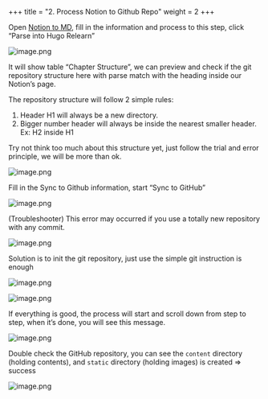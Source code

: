 +++
title = "2. Process Notion to Github Repo"
weight = 2
+++


Open [Notion to MD](https://notion-to-md.bamidev.com/), fill in the information and process to this step, click “Parse into Hugo Relearn”


![image.png](/images/003-iii-level-2-notion-to-github-repo/14-601253-image.png)


It will show table “Chapter Structure”, we can preview and check if the git repository structure here with parse match with the heading inside our Notion’s page.


The repository structure will follow 2 simple rules:

1. Header H1 will always be a new directory.
2. Bigger number header will always be inside the nearest smaller header. Ex: H2 inside H1

Try not think too much about this structure yet, just follow the trial and error principle, we will be more than ok.


![image.png](/images/003-iii-level-2-notion-to-github-repo/14-227372-image.png)


Fill in the Sync to Github information, start “Sync to GitHub”


![image.png](/images/003-iii-level-2-notion-to-github-repo/14-644149-image.png)


(Troubleshooter) This error may occurred if you use a totally new repository with any commit.


![image.png](/images/003-iii-level-2-notion-to-github-repo/14-614908-image.png)


Solution is to init the git repository, just use the simple git instruction is enough


![image.png](/images/003-iii-level-2-notion-to-github-repo/14-955767-image.png)


![image.png](/images/003-iii-level-2-notion-to-github-repo/14-933394-image.png)


If everything is good, the process will start and scroll down from step to step, when it’s done, you will see this message.


![image.png](/images/003-iii-level-2-notion-to-github-repo/14-728511-image.png)


Double check the GitHub repository, you can see the `content` directory (holding contents), and `static` directory (holding images) is created ⇒ success


![image.png](/images/003-iii-level-2-notion-to-github-repo/14-185091-image.png)


